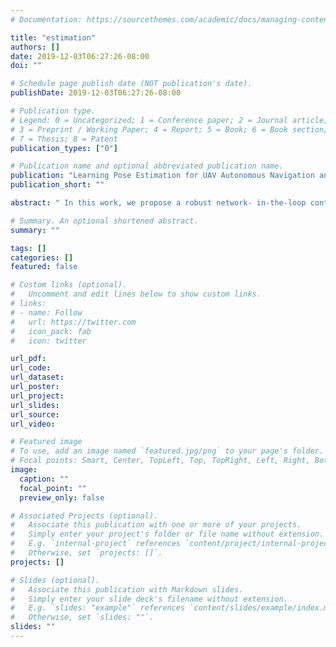 ```yaml
---
# Documentation: https://sourcethemes.com/academic/docs/managing-content/

title: "estimation"
authors: []
date: 2019-12-03T06:27:26-08:00
doi: ""

# Schedule page publish date (NOT publication's date).
publishDate: 2019-12-03T06:27:26-08:00

# Publication type.
# Legend: 0 = Uncategorized; 1 = Conference paper; 2 = Journal article;
# 3 = Preprint / Working Paper; 4 = Report; 5 = Book; 6 = Book section;
# 7 = Thesis; 8 = Patent
publication_types: ["0"]

# Publication name and optional abbreviated publication name.
publication: "Learning Pose Estimation for UAV Autonomous Navigation and Landing Using Visual-Inertial Sensor Data"
publication_short: ""

abstract: " In this work, we propose a robust network- in-the-loop control system that allows an Unmanned- Aerial-Vehicles to navigate and land autonomously on a desired target. To estimate the global pose of the aerial vehicle, we develop a deep neural network ar- chitecture for visual-inertial odometry, which provides a robust alternative to traditional techniques for au- tonomous navigation of Unmanned-Aerial-Vehicles. We first provide experimental results on the accuracy of the estimation by comparing the prediction of our model to traditional visual-inertial approaches on the publicly available EuRoC MAV dataset. The results indicate a clear improvement in the accuracy of the pose estima- tion up to 25% against the baseline. Second, we use Airsim, a simulator available as a plugin for Unreal Engine, to create new datasets of photorealistic images and inertial measurement to train and test our model. We finally integrate the proposed architecture for global localization with the Airsim closed-loop control system, and we provide simulation results for the autonomous landing of the aerial vehicle."

# Summary. An optional shortened abstract.
summary: ""

tags: []
categories: []
featured: false

# Custom links (optional).
#   Uncomment and edit lines below to show custom links.
# links:
# - name: Follow
#   url: https://twitter.com
#   icon_pack: fab
#   icon: twitter

url_pdf:
url_code:
url_dataset:
url_poster:
url_project:
url_slides:
url_source:
url_video:

# Featured image
# To use, add an image named `featured.jpg/png` to your page's folder. 
# Focal points: Smart, Center, TopLeft, Top, TopRight, Left, Right, BottomLeft, Bottom, BottomRight.
image:
  caption: ""
  focal_point: ""
  preview_only: false

# Associated Projects (optional).
#   Associate this publication with one or more of your projects.
#   Simply enter your project's folder or file name without extension.
#   E.g. `internal-project` references `content/project/internal-project/index.md`.
#   Otherwise, set `projects: []`.
projects: []

# Slides (optional).
#   Associate this publication with Markdown slides.
#   Simply enter your slide deck's filename without extension.
#   E.g. `slides: "example"` references `content/slides/example/index.md`.
#   Otherwise, set `slides: ""`.
slides: ""
---
```

